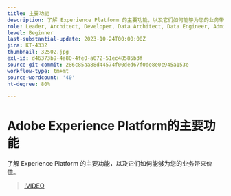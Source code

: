 ```yaml
---
title: 主要功能
description: 了解 Experience Platform 的主要功能，以及它们如何能够为您的业务带来价值。
role: Leader, Architect, Developer, Data Architect, Data Engineer, Admin, User
level: Beginner
last-substantial-update: 2023-10-24T00:00:00Z
jira: KT-4332
thumbnail: 32502.jpg
exl-id: d46373b9-4a80-4fe0-a072-51ec48585b3f
source-git-commit: 286c85aa88d44574f00ded67f0de8e0c945a153e
workflow-type: tm+mt
source-wordcount: '40'
ht-degree: 80%

---
```


# Adobe Experience Platform的主要功能

了解 Experience Platform 的主要功能，以及它们如何能够为您的业务带来价值。

>[!VIDEO](https://video.tv.adobe.com/v/32502?learn=on&enablevpops)

